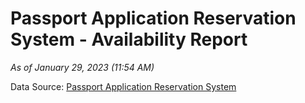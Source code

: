 # Passport Application Reservation System - Availability Report

*As of January 29, 2023 (11:54 AM)*

Data Source: [Passport Application Reservation System](https://eservices.immigration.gov.lk:8443/appointment/pages/reservationApplication.xhtml)
